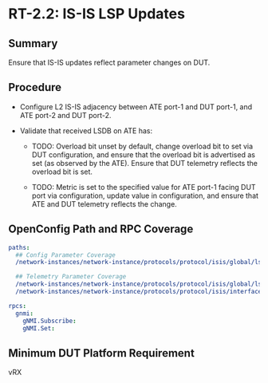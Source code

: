 # RT-2.2: IS-IS LSP Updates

## Summary

Ensure that IS-IS updates reflect parameter changes on DUT.

## Procedure

*   Configure L2 IS-IS adjacency between ATE port-1 and DUT port-1, and ATE
    port-2 and DUT port-2.

*   Validate that received LSDB on ATE has:

    *   TODO: Overload bit unset by default, change overload bit to set via DUT
        configuration, and ensure that the overload bit is advertised as set (as
        observed by the ATE). Ensure that DUT telemetry reflects the overload
        bit is set.

    *   TODO: Metric is set to the specified value for ATE port-1 facing DUT
        port via configuration, update value in configuration, and ensure that
        ATE and DUT telemetry reflects the change.

## OpenConfig Path and RPC Coverage
```yaml
paths:
  ## Config Parameter Coverage
  /network-instances/network-instance/protocols/protocol/isis/global/lsp-bit/overload-bit/config/set-bit:

  ## Telemetry Parameter Coverage
  /network-instances/network-instance/protocols/protocol/isis/global/lsp-bit/overload-bit/state/set-bit:
  /network-instances/network-instance/protocols/protocol/isis/interfaces/interface/levels/level/afi-safi/af/state/metric:

rpcs:
  gnmi:
    gNMI.Subscribe:
    gNMI.Set:
```

## Minimum DUT Platform Requirement

vRX
